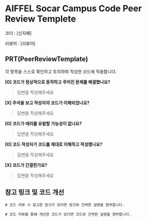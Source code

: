 # AIFFEL Socar Campus Code Peer Review Templete

코더 : [신지혜]

리뷰어 : [리뷰어]

## PRT(PeerReviewTemplate)

각 항목을 스스로 확인하고 토의하여 작성한 코드에 적용합니다.

**[O] 코드가 정상적으로 동작하고 주어진 문제를 해결했나요?**

>  답변을 작성해주세요
>  

**[X] 주석을 보고 작성자의 코드가 이해되었나요?**

>  답변을 작성해주세요
>  

**[O] 코드가 에러를 유발할 가능성이 없나요?**

>  답변을 작성해주세요
>  

**[O] 코드 작성자가 코드를 제대로 이해하고 작성했나요?**

>  답변을 작성해주세요
>  

**[X] 코드가 간결한가요?**

>  답변을 작성해주세요
>  

## 참고 링크 및 코드 개선

```
# 코드 리뷰 시 참고한 링크가 있다면 링크와 간략한 설명을 첨부합니다.

# 코드 리뷰를 통해 개선한 코드가 있다면 코드와 간략한 설명을 첨부합니다.
```
